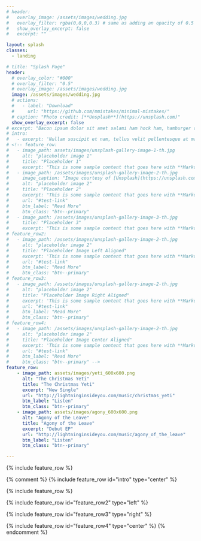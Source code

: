 ```yaml
---
# header:
#   overlay_image: /assets/images/wedding.jpg
#   overlay_filter: rgba(0,0,0,0.3) # same as adding an opacity of 0.5 to a black background
#   show_overlay_excerpt: false
#   excerpt: ""

layout: splash
classes:
  - landing 

# title: "Splash Page"
header:
  # overlay_color: "#000"
  # overlay_filter: "0.5"
  # overlay_image: /assets/images/wedding.jpg
  image: /assets/images/wedding.jpg
  # actions:
  #   - label: "Download"
  #     url: "https://github.com/mmistakes/minimal-mistakes/"
  # caption: "Photo credit: [**Unsplash**](https://unsplash.com)"
  show_overlay_excerpt: false
# excerpt: "Bacon ipsum dolor sit amet salami ham hock ham, hamburger corned beef short ribs kielbasa biltong t-bone drumstick tri-tip tail sirloin pork chop."
# intro: 
#   - excerpt: 'Nullam suscipit et nam, tellus velit pellentesque at malesuada, enim eaque. Quis nulla, netus tempor in diam gravida tincidunt, *proin faucibus* voluptate felis id sollicitudin. Centered with `type="center"`'
# <!-- feature_row:
#   - image_path: assets/images/unsplash-gallery-image-1-th.jpg
#     alt: "placeholder image 1"
#     title: "Placeholder 1"
#     excerpt: "This is some sample content that goes here with **Markdown** formatting."
#   - image_path: /assets/images/unsplash-gallery-image-2-th.jpg
#     image_caption: "Image courtesy of [Unsplash](https://unsplash.com/)"
#     alt: "placeholder image 2"
#     title: "Placeholder 2"
#     excerpt: "This is some sample content that goes here with **Markdown** formatting."
#     url: "#test-link"
#     btn_label: "Read More"
#     btn_class: "btn--primary"
#   - image_path: /assets/images/unsplash-gallery-image-3-th.jpg
#     title: "Placeholder 3"
#     excerpt: "This is some sample content that goes here with **Markdown** formatting."
# feature_row2:
#   - image_path: /assets/images/unsplash-gallery-image-2-th.jpg
#     alt: "placeholder image 2"
#     title: "Placeholder Image Left Aligned"
#     excerpt: 'This is some sample content that goes here with **Markdown** formatting. Left aligned with `type="left"`'
#     url: "#test-link"
#     btn_label: "Read More"
#     btn_class: "btn--primary"
# feature_row3:
#   - image_path: /assets/images/unsplash-gallery-image-2-th.jpg
#     alt: "placeholder image 2"
#     title: "Placeholder Image Right Aligned"
#     excerpt: 'This is some sample content that goes here with **Markdown** formatting. Right aligned with `type="right"`'
#     url: "#test-link"
#     btn_label: "Read More"
#     btn_class: "btn--primary"
# feature_row4:
#   - image_path: /assets/images/unsplash-gallery-image-2-th.jpg
#     alt: "placeholder image 2"
#     title: "Placeholder Image Center Aligned"
#     excerpt: 'This is some sample content that goes here with **Markdown** formatting. Centered with `type="center"`'
#     url: "#test-link"
#     btn_label: "Read More"
#     btn_class: "btn--primary" -->
feature_row:
    - image_path: assets/images/yeti_600x600.png
      alt: "The Christmas Yeti"
      title: "The Christmas Yeti"
      excerpt: "New Single"
      url: "http://lightninginsideyou.com/music/christmas_yeti"
      btn_label: "Listen"
      btn_class: "btn--primary" 
    - image_path: assets/images/agony_600x600.png
      alt: "Agony of the Leave"
      title: "Agony of the Leave"
      excerpt: "Debut EP"
      url: "http://lightninginsideyou.com/music/agony_of_the_leave"
      btn_label: "Listen"
      btn_class: "btn--primary"

---
```


<!-- {% include feature_row id="intro" type="center" %}

{% include feature_row %} -->

{% include feature_row %}


{% comment %}
  {% include feature_row id="intro" type="center" %}

  {% include feature_row %}

  {% include feature_row id="feature_row2" type="left" %}

  {% include feature_row id="feature_row3" type="right" %}

  {% include feature_row id="feature_row4" type="center" %}
{% endcomment %}